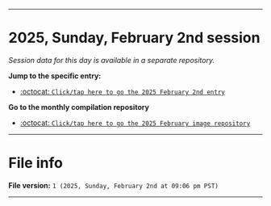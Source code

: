 
***

# 2025, Sunday, February 2nd session

_Session data for this day is available in a separate repository._

**Jump to the specific entry:**

- [:octocat: `Click/tap here to go the 2025 February 2nd entry`](https://github.com/seanpm2001/SeansLifeArchive_Images_ModernSmurfsVillage_Y2025_V2/tree/SeansLifeArchive_ModernSmurfsVillage_Y2025_V2_Main-dev/2025/02_February/02/)

**Go to the monthly compilation repository**

- [:octocat: `Click/tap here to go the 2025 February image repository`](https://github.com/seanpm2001/SeansLifeArchive_Images_ModernSmurfsVillage_Y2025_V2/)

***

# File info

**File version:** `1 (2025, Sunday, February 2nd at 09:06 pm PST)`

***
